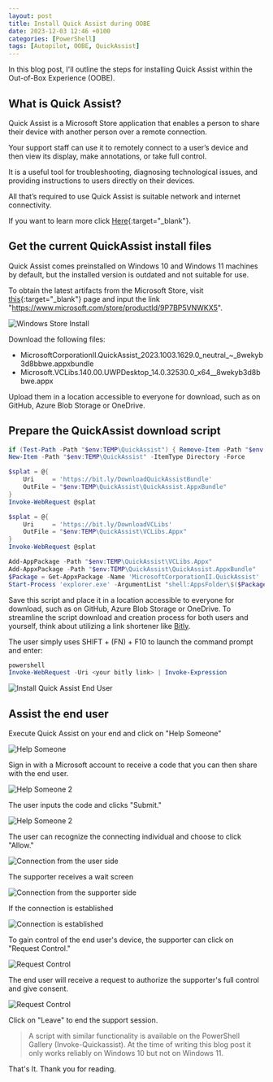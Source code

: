 ```yaml
---
layout: post
title: Install Quick Assist during OOBE
date: 2023-12-03 12:46 +0100
categories: [PowerShell]
tags: [Autopilot, OOBE, QuickAssist]
---
```


In this blog post, I'll outline the steps for installing Quick Assist within the Out-of-Box Experience (OOBE).

## What is Quick Assist?

Quick Assist is a Microsoft Store application that enables a person to share their device with another person
over a remote connection.

Your support staff can use it to remotely connect to a user’s device and then view its display,
make annotations, or take full control.

It is a useful tool for troubleshooting, diagnosing technological issues, and providing instructions to users
directly on their devices.

All that’s required to use Quick Assist is suitable network and internet connectivity.

If you want to learn more click [Here](https://learn.microsoft.com/en-us/windows/client-management/client-tools/quick-assist){:target="_blank"}.

## Get the current QuickAssist install files

Quick Assist comes preinstalled on Windows 10 and Windows 11 machines by default, but the installed version is outdated and not suitable for use.

To obtain the latest artifacts from the Microsoft Store, visit [this](https://store.rg-adguard.net/){:target="_blank"} page
and input the link "https://www.microsoft.com/store/productId/9P7BP5VNWKX5".

![Windows Store Install](../assets/pictures/2023-12-03/Download_Quick_Assist_1.png)

Download the following files:
- MicrosoftCorporationII.QuickAssist_2023.1003.1629.0_neutral_~_8wekyb3d8bbwe.appxbundle
- Microsoft.VCLibs.140.00.UWPDesktop_14.0.32530.0_x64__8wekyb3d8bbwe.appx

Upload them in a location accessible to everyone for download, such as on GitHub, Azure Blob Storage or OneDrive.

## Prepare the QuickAssist download script

```powershell
if (Test-Path -Path "$env:TEMP\QuickAssist") { Remove-Item -Path "$env:TEMP\QuickAssist" -Recurse -Force }
New-Item -Path "$env:TEMP\QuickAssist" -ItemType Directory -Force

$splat = @{
    Uri     = 'https://bit.ly/DownloadQuickAssistBundle'
    OutFile = "$env:TEMP\QuickAssist\QuickAssist.AppxBundle"
}
Invoke-WebRequest @splat

$splat = @{
    Uri     = 'https://bit.ly/DownloadVCLibs'
    OutFile = "$env:TEMP\QuickAssist\VCLibs.Appx"
}
Invoke-WebRequest @splat

Add-AppPackage -Path "$env:TEMP\QuickAssist\VCLibs.Appx"
Add-AppxPackage -Path "$env:TEMP\QuickAssist\QuickAssist.AppxBundle"
$Package = Get-AppxPackage -Name 'MicrosoftCorporationII.QuickAssist'
Start-Process 'explorer.exe' -ArgumentList "shell:AppsFolder\$($Package.PackageFamilyName)!App"
```

Save this script and place it in a location accessible to everyone for download, such as on GitHub, Azure Blob Storage or OneDrive.
To streamline the script download and creation process for both users and yourself, think about utilizing a link shortener like [Bitly](https://bitly.com/).

The user simply uses SHIFT + (FN) + F10 to launch the command prompt and enter:

```powershell
powershell
Invoke-WebRequest -Uri <your bitly link> | Invoke-Expression
```

![Install Quick Assist End User](../assets/pictures/2023-12-03/2023-12-03_15-17-47.gif)

## Assist the end user

Execute Quick Assist on your end and click on "Help Someone"

![Help Someone](../assets/pictures/2023-12-03/2023-12-03_15-29-21.png)

Sign in with a Microsoft account to receive a code that you can then share with the end user.

![Help Someone 2](../assets/pictures/2023-12-03/2023-12-03_15-32-31.png)

The user inputs the code and clicks "Submit."

![Help Someone 2](../assets/pictures/2023-12-03/2023-12-03_15-36-08.png)

The user can recognize the connecting individual and choose to click "Allow."

![Connection from the user side](../assets/pictures/2023-12-03/2023-12-03_15-39-55.png)

The supporter receives a wait screen

![Connection from the supporter side](../assets/pictures/2023-12-03/2023-12-03_15-42-42.png)

If the connection is established

![Connection is established](../assets/pictures/2023-12-03/2023-12-03_15-45-03.png)

To gain control of the end user's device, the supporter can click on "Request Control."

![Request Control](../assets/pictures/2023-12-03/2023-12-03_15-47-05.png)

The end user will receive a request to authorize the supporter's full control and give consent.

![Request Control](../assets/pictures/2023-12-03/2023-12-03_15-50-22.png)

Click on "Leave" to end the support session.

<blockquote class="prompt-tip">
    A script with similar functionality is available on the PowerShell Gallery (Invoke-Quickassist).
    At the time of writing this blog post it only works reliably on Windows 10 but not on Windows 11.
</blockquote>

That's It. Thank you for reading.

